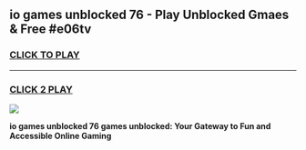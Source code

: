 
## io games unblocked 76 - Play Unblocked Gmaes & Free #e06tv
<h3>
<a href="https://news.freeplayer.one?title=io_games_unblocked_76&ref=24F">CLICK TO PLAY</a></h3>
<hr>

<h3>
<a href="https://news.freeplayer.one?title=io_games_unblocked_76&ref=24F">CLICK 2 PLAY</a>
  
</h3>

<a href="https://news.freeplayer.one?title=io_games_unblocked_76&ref=24F/"><img src="https://clearcache.store/games.png"></a>


**io games unblocked 76 games unblocked: Your Gateway to Fun and Accessible Online Gaming**
